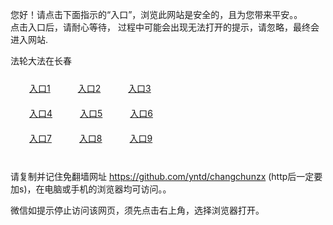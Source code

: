 您好！请点击下面指示的“入口”，浏览此网站是安全的，且为您带来平安。。 <br/>
点击入口后，请耐心等待， 过程中可能会出现无法打开的提示，请忽略，最终会进入网站. </br>

法轮大法在长春<br/>
<div style="padding:10px"><a style="margin:20px" target="_blank" href="https://d333sexvmlge96.cloudfront.net/2Qpsp?shpgajs" id="ccLink1" rel="nofollow">入口1</a> <a target="_blank" style="margin:20px" href="https://d2sqg20wn2khc8.cloudfront.net/2Qpsp?zwedyj" id="ccLink2" rel="nofollow">入口2</a> <a style="margin:20px" target="_blank" href="https://d2kxp0j196n35s.cloudfront.net/2Qpsp?cccmnkei" id="ccLink3" rel="nofollow">入口3</a></div>

<div style="padding:10px" ><a style="margin:20px" target="_blank" href="https://d333sexvmlge96.cloudfront.net/2Qpsp?shpgajs" id="ccLink4" rel="nofollow">入口4</a> <a style="margin:20px" href="https://d2sqg20wn2khc8.cloudfront.net/2Qpsp?zwedyj" target="_blank" id="ccLink5" rel="nofollow">入口5</a> <a style="margin:20px" href="https://d2kxp0j196n35s.cloudfront.net/2Qpsp?cccmnkei" target="_blank" id="ccLink6" rel="nofollow">入口6</a></div>

<div style="padding:10px"><a style="margin:20px" target="_blank" href="https://d333sexvmlge96.cloudfront.net/2Qpsp?shpgajs" id="ccLink7" rel="nofollow">入口7</a> <a style="margin:20px" href="https://d2sqg20wn2khc8.cloudfront.net/2Qpsp?zwedyj" target="_blank" id="ccLink8" rel="nofollow">入口8</a> <a style="margin:20px" target="_blank" href="https://d2kxp0j196n35s.cloudfront.net/2Qpsp?cccmnkei" id="ccLink9" rel="nofollow">入口9</a></div>

<br/>



请复制并记住免翻墙网址 https://github.com/yntd/changchunzx (http后一定要加s)，在电脑或手机的浏览器均可访问。。<br/>

微信如提示停止访问该网页，须先点击右上角，选择浏览器打开。
